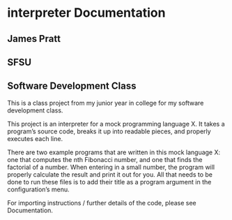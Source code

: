 # interpreter Documentation

## James Pratt

## SFSU

## Software Development Class

This is a class project from my junior year in college for my software development class.

This project is an interpreter for a mock programming language X. It takes a program’s source code, breaks it up into readable pieces, and properly executes each line. 

There are two example programs that are written in this mock language X: one that computes the nth Fibonacci number, and one that finds the factorial of a number. When entering in a small number, the program will properly calculate the result and print it out for you. All that needs to be done to run these files is to add their title as a program argument in the configuration’s menu.

For importing instructions / further details of the code, please see Documentation.

